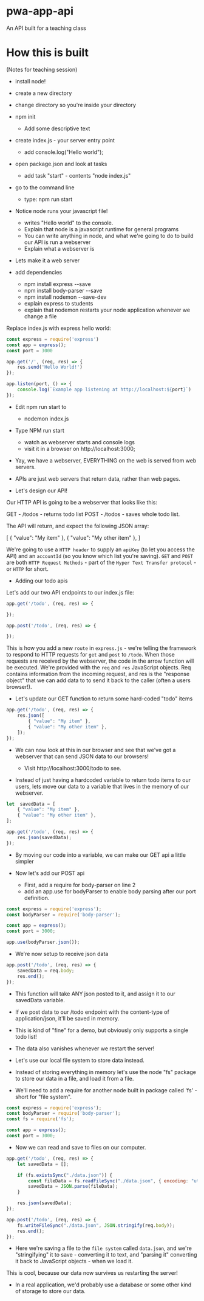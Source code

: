# pwa-app-api
An API built for a teaching class


# How this is built

(Notes for teaching session)

- install node!

- create a new directory
- change directory so you're inside your directory

- npm init
    - Add some descriptive text

- create index.js - your server entry point
    - add console.log("Hello world");

- open package.json and look at tasks
    - add task "start" - contents "node index.js"

- go to the command line
    - type: npm run start

- Notice node runs your javascript file!
    - writes "Hello world" to the console.
    - Explain that node is a javascript runtime for general programs
    - You can write anything in node, and what we're going to do to build our API is run a webserver
    - Explain what a webserver is

- Lets make it a web server

- add dependencies
    - npm install express --save
    - npm install body-parser --save
    - npm install nodemon --save-dev
    - explain express to students
    - explain that nodemon restarts your node application whenever we change a file

Replace index.js with express hello world:

```js
const express = require('express')
const app = express();
const port = 3000

app.get('/', (req, res) => {
    res.send('Hello World!')
});

app.listen(port, () => {
    console.log(`Example app listening at http://localhost:${port}`)
});
```

- Edit npm run start to
    - nodemon index.js

- Type NPM run start
    - watch as webserver starts and console logs
    - visit it in a browser on http://localhost:3000;

- Yay, we have a webserver, EVERYTHING on the web is served from web servers.
- APIs are just web servers that return data, rather than web pages.

- Let's design our API!

Our HTTP API is going to be a webserver that looks like this:

GET - /todos - returns todo list
POST - /todos - saves whole todo list.

The API will return, and expect the following JSON array:

[
    { "value": "My item" },
    { "value": "My other item" },
]

We're going to use a `HTTP header` to supply an `apiKey` (to let you access the API) and an `accountId` (so you know which list you're saving).
`GET` and `POST` are both `HTTP Request Methods` - part of the `Hyper Text Transfer protocol` - or `HTTP` for short.

- Adding our todo apis

Let's add our two API endpoints to our index.js file:

```js
app.get('/todo', (req, res) => {

});

app.post('/todo', (req, res) => {

});
```

This is how you add a new `route` in `express.js` - we're telling the framework to respond to HTTP requests for `get` and `post` to `/todo`.
When those requests are received by the webserver, the code in the arrow function will be executed.
We're provided with the `req` and `res` JavaScript objects.
Req contains information from the incoming request, and res is the "response object" that we can add data to to send it back to the caller (often a users browser!).

- Let's update our GET function to return some hard-coded "todo" items

```js
app.get('/todo', (req, res) => {
    res.json([
        { "value": "My item" },
        { "value": "My other item" },
    ]);
});
```

- We can now look at this in our browser and see that we've got a webserver that can send JSON data to our browsers!
    - Visit http://localhost:3000/todo to see.

- Instead of just having a hardcoded variable to return todo items to our users, lets move our data to a variable that lives in the memory of our webserver.

```js
let  savedData = [
    { "value": "My item" },
    { "value": "My other item" },
];

app.get('/todo', (req, res) => {
    res.json(savedData);
});
```

- By moving our code into a variable, we can make our GET api a little simpler

- Now let's add our POST api
    - First, add a require for body-parser on line 2
    - add an app.use for bodyParser to enable body parsing after our port definition.

```js
const express = require('express');
const bodyParser = require('body-parser');

const app = express();
const port = 3000;

app.use(bodyParser.json());
```

- We're now setup to receive json data

```js
app.post('/todo', (req, res) => {
    savedData = req.body;
    res.end();
});
```

- This function will take ANY json posted to it, and assign it to our savedData variable.
- If we post data to our /todo endpoint with the content-type of application/json, it'll be saved in memory.

- This is kind of "fine" for a demo, but obviously only supports a single todo list!
- The data also vanishes whenever we restart the server!

- Let's use our local file system to store data instead.
- Instead of storing everything in memory let's use the node "fs" package to store our data in a file, and load it from a file.

- We'll need to add a require for another node built in package called 'fs' - short for "file system".

```js
const express = require('express');
const bodyParser = require('body-parser');
const fs = require('fs');

const app = express();
const port = 3000;
```

- Now we can read and save to files on our computer.

```js
app.get('/todo', (req, res) => {
    let savedData = [];

    if (fs.existsSync("./data.json")) {
        const fileData = fs.readFileSync("./data.json", { encoding: "utf-8" });
        savedData = JSON.parse(fileData);
    }

    res.json(savedData);
});

app.post('/todo', (req, res) => {
    fs.writeFileSync("./data.json", JSON.stringify(req.body));
    res.end();
});
```

- Here we're saving a file to the `file system` called `data.json`, and we're "stringifying" it to save - converting it to text, and "parsing it" converting it back to JavaScript objects - when we load it.

This is cool, because our data now survives us restarting the server!
- In a real application, we'd probably use a database or some other kind of storage to store our data.